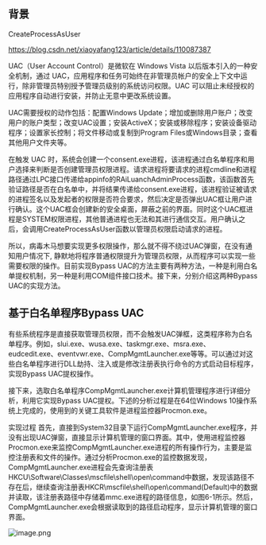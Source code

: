 ## 背景

CreateProcessAsUser

https://blog.csdn.net/xiaoyafang123/article/details/110087387

UAC（User Account Control）是微软在 Windows Vista 以后版本引入的一种安全机制，通过 UAC，应用程序和任务可始终在非管理员帐户的安全上下文中运行，除非管理员特别授予管理员级别的系统访问权限。UAC 可以阻止未经授权的应用程序自动进行安装，并防止无意中更改系统设置。

UAC需要授权的动作包括：配置Windows Update；增加或删除用户账户；改变用户的账户类型；改变UAC设置；安装ActiveX；安装或移除程序；安装设备驱动程序；设置家长控制；将文件移动或复制到Program Files或Windows目录；查看其他用户文件夹等。

在触发 UAC 时，系统会创建一个consent.exe进程，该进程通过白名单程序和用户选择来判断是否创建管理员权限进程。请求进程将要请求的进程cmdline和进程路径通过LPC接口传递给appinfo的RAiLuanchAdminProcess函数，该函数首先验证路径是否在白名单中，并将结果传递给consent.exe进程，该进程验证被请求的进程签名以及发起者的权限是否符合要求，然后决定是否弹出UAC框让用户进行确认。这个UAC框会创建新的安全桌面，屏蔽之前的界面。同时这个UAC框进程是SYSTEM权限进程，其他普通进程也无法和其进行通信交互。用户确认之后，会调用CreateProcessAsUser函数以管理员权限启动请求的进程。

所以，病毒木马想要实现更多权限操作，那么就不得不绕过UAC弹窗，在没有通知用户情况下, 静默地将程序普通权限提升为管理员权限，从而程序可以实现一些需要权限的操作。目前实现Bypass UAC的方法主要有两种方法，一种是利用白名单提权机制，另一种是利用COM组件接口技术。接下来，分别介绍这两种Bypass UAC的实现方法。

## 基于白名单程序Bypass UAC

有些系统程序是直接获取管理员权限，而不会触发UAC弹框，这类程序称为白名单程序。例如，slui.exe、wusa.exe、taskmgr.exe、msra.exe、eudcedit.exe、eventvwr.exe、CompMgmtLauncher.exe等等。可以通过对这些白名单程序进行DLL劫持、注入或是修改注册表执行命令的方式启动目标程序，实现Bypass UAC提权操作。

接下来，选取白名单程序CompMgmtLauncher.exe计算机管理程序进行详细分析，利用它实现Bypass UAC提权。下述的分析过程是在64位Windows 10操作系统上完成的，使用到的关键工具软件是进程监控器Procmon.exe。

实现过程
首先，直接到System32目录下运行CompMgmtLauncher.exe程序，并没有出现UAC弹窗，直接显示计算机管理的窗口界面。其中，使用进程监控器Procmon.exe来监控CompMgmtLauncher.exe进程的所有操作行为，主要是监控注册表和文件的操作。通过分析Procmon.exe的监控数据发现，CompMgmtLauncher.exe进程会先查询注册表HKCU\Software\Classes\mscfile\shell\open\command中数据，发现该路径不存在后，继续查询注册表HKCR\mscfile\shell\open\command\(Default)中的数据并读取，该注册表路径中存储着mmc.exe进程的路径信息，如图6-1所示。然后，CompMgmtLauncher.exe会根据读取到的路径启动程序，显示计算机管理的窗口界面。

![image.png](https://fynotefile.oss-cn-zhangjiakou.aliyuncs.com/fynote/fyfile/2446/1656379616007/0dc2acee9e9b4c8db74f3853f458de13.png)
